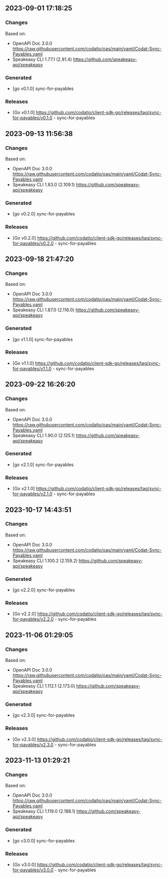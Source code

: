 

## 2023-09-01 17:18:25
### Changes
Based on:
- OpenAPI Doc 3.0.0 https://raw.githubusercontent.com/codatio/oas/main/yaml/Codat-Sync-Payables.yaml
- Speakeasy CLI 1.77.1 (2.91.4) https://github.com/speakeasy-api/speakeasy
### Generated
- [go v0.1.0] sync-for-payables
### Releases
- [Go v0.1.0] https://github.com/codatio/client-sdk-go/releases/tag/sync-for-payables/v0.1.0 - sync-for-payables

## 2023-09-13 11:56:38
### Changes
Based on:
- OpenAPI Doc 3.0.0 https://raw.githubusercontent.com/codatio/oas/main/yaml/Codat-Sync-Payables.yaml
- Speakeasy CLI 1.83.0 (2.109.1) https://github.com/speakeasy-api/speakeasy
### Generated
- [go v0.2.0] sync-for-payables
### Releases
- [Go v0.2.0] https://github.com/codatio/client-sdk-go/releases/tag/sync-for-payables/v0.2.0 - sync-for-payables

## 2023-09-18 21:47:20
### Changes
Based on:
- OpenAPI Doc 3.0.0 https://raw.githubusercontent.com/codatio/oas/main/yaml/Codat-Sync-Payables.yaml
- Speakeasy CLI 1.87.0 (2.116.0) https://github.com/speakeasy-api/speakeasy
### Generated
- [go v1.1.0] sync-for-payables
### Releases
- [Go v1.1.0] https://github.com/codatio/client-sdk-go/releases/tag/sync-for-payables/v1.1.0 - sync-for-payables

## 2023-09-22 16:26:20
### Changes
Based on:
- OpenAPI Doc 3.0.0 https://raw.githubusercontent.com/codatio/oas/main/yaml/Codat-Sync-Payables.yaml
- Speakeasy CLI 1.90.0 (2.125.1) https://github.com/speakeasy-api/speakeasy
### Generated
- [go v2.1.0] sync-for-payables
### Releases
- [Go v2.1.0] https://github.com/codatio/client-sdk-go/releases/tag/sync-for-payables/v2.1.0 - sync-for-payables

## 2023-10-17 14:43:51
### Changes
Based on:
- OpenAPI Doc 3.0.0 https://raw.githubusercontent.com/codatio/oas/main/yaml/Codat-Sync-Payables.yaml
- Speakeasy CLI 1.100.2 (2.159.2) https://github.com/speakeasy-api/speakeasy
### Generated
- [go v2.2.0] sync-for-payables
### Releases
- [Go v2.2.0] https://github.com/codatio/client-sdk-go/releases/tag/sync-for-payables/v2.2.0 - sync-for-payables

## 2023-11-06 01:29:05
### Changes
Based on:
- OpenAPI Doc 3.0.0 https://raw.githubusercontent.com/codatio/oas/main/yaml/Codat-Sync-Payables.yaml
- Speakeasy CLI 1.112.1 (2.173.0) https://github.com/speakeasy-api/speakeasy
### Generated
- [go v2.3.0] sync-for-payables
### Releases
- [Go v2.3.0] https://github.com/codatio/client-sdk-go/releases/tag/sync-for-payables/v2.3.0 - sync-for-payables

## 2023-11-13 01:29:21
### Changes
Based on:
- OpenAPI Doc 3.0.0 https://raw.githubusercontent.com/codatio/oas/main/yaml/Codat-Sync-Payables.yaml
- Speakeasy CLI 1.119.0 (2.188.1) https://github.com/speakeasy-api/speakeasy
### Generated
- [go v3.0.0] sync-for-payables
### Releases
- [Go v3.0.0] https://github.com/codatio/client-sdk-go/releases/tag/sync-for-payables/v3.0.0 - sync-for-payables